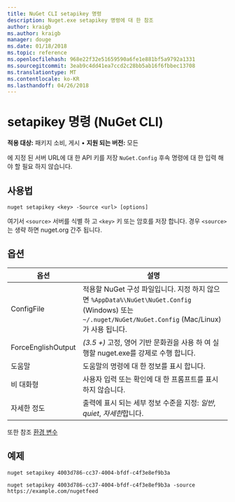 ```yaml
---
title: NuGet CLI setapikey 명령
description: Nuget.exe setapikey 명령에 대 한 참조
author: kraigb
ms.author: kraigb
manager: douge
ms.date: 01/18/2018
ms.topic: reference
ms.openlocfilehash: 968e22f32e51659590a6fe1e881bf5a9792a1331
ms.sourcegitcommit: 3eab9c4dd41ea7ccd2c28bb5ab16f6fbbec13708
ms.translationtype: MT
ms.contentlocale: ko-KR
ms.lasthandoff: 04/26/2018
---
```

# <a name="setapikey-command-nuget-cli"></a>setapikey 명령 (NuGet CLI)

**적용 대상:** 패키지 소비, 게시 &bullet; **지원 되는 버전:** 모든

에 지정 된 서버 URL에 대 한 API 키를 저장 `NuGet.Config` 후속 명령에 대 한 입력 해야 할 필요 하지 않습니다.

## <a name="usage"></a>사용법

```cli
nuget setapikey <key> -Source <url> [options]
```

여기서 `<source>` 서버를 식별 하 고 `<key>` 키 또는 암호를 저장 합니다. 경우 `<source>` 는 생략 하면 nuget.org 간주 됩니다.

## <a name="options"></a>옵션

| 옵션 | 설명 |
| --- | --- |
| ConfigFile | 적용할 NuGet 구성 파일입니다. 지정 하지 않으면 `%AppData%\NuGet\NuGet.Config` (Windows) 또는 `~/.nuget/NuGet/NuGet.Config` (Mac/Linux)가 사용 됩니다.|
| ForceEnglishOutput | *(3.5 +)*  고정, 영어 기반 문화권을 사용 하 여 실행할 nuget.exe를 강제로 수행 합니다. |
| 도움말 | 도움말의 명령에 대 한 정보를 표시 합니다. |
| 비 대화형 | 사용자 입력 또는 확인에 대 한 프롬프트를 표시 하지 않습니다. |
| 자세한 정도 | 출력에 표시 되는 세부 정보 수준을 지정: *일반*, *quiet*, *자세한*합니다. |

또한 참조 [환경 변수](cli-ref-environment-variables.md)

## <a name="examples"></a>예제

```cli
nuget setapikey 4003d786-cc37-4004-bfdf-c4f3e8ef9b3a

nuget setapikey 4003d786-cc37-4004-bfdf-c4f3e8ef9b3a -source https://example.com/nugetfeed
```
